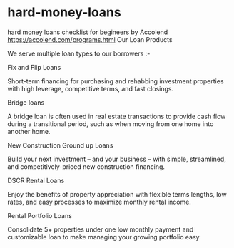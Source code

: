 # hard-money-loans
hard money loans checklist for begineers by Accolend
https://accolend.com/programs.html
Our Loan Products

We serve multiple loan types to our borrowers :- 

Fix and Flip Loans

Short-term financing for purchasing and rehabbing investment properties with high leverage, competitive terms, and fast closings.

Bridge loans

A bridge loan is often used in real estate transactions to provide cash flow during a transitional period, such as when moving from one home into another home.

New Construction Ground up Loans

Build your next investment – and your business – with simple, streamlined, and competitively-priced new construction financing.

DSCR Rental Loans

Enjoy the benefits of property appreciation with flexible terms lengths, low rates, and easy processes to maximize monthly rental income.

Rental Portfolio Loans

Consolidate 5+ properties under one low monthly payment and customizable loan to make managing your growing portfolio easy.

